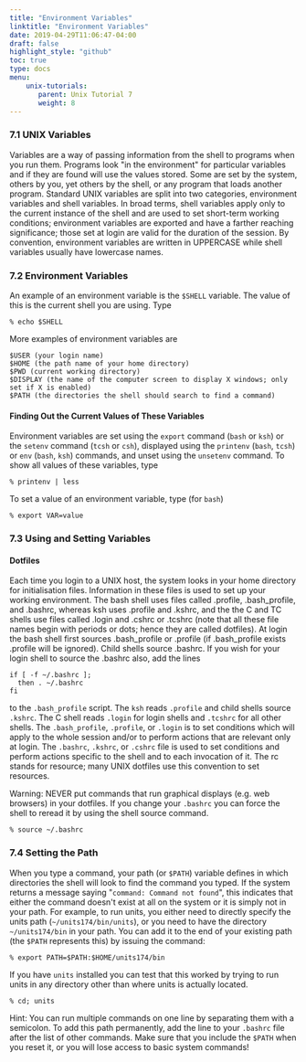 ```yaml
---
title: "Environment Variables"
linktitle: "Environment Variables"
date: 2019-04-29T11:06:47-04:00
draft: false
highlight_style: "github"
toc: true
type: docs
menu:
    unix-tutorials:
       parent: Unix Tutorial 7
       weight: 8
---
```


### 7.1 UNIX Variables
Variables are a way of passing information from the shell to programs when you run them. Programs look "in the environment" for particular variables and if they are found will use the values stored. Some are set by the system, others by you, yet others by the shell, or any program that loads another program. Standard UNIX variables are split into two categories, environment variables and shell variables. In broad terms, shell variables apply only to the current instance of the shell and are used to set short-term working conditions; environment variables are exported and have a farther reaching significance; those set at login are valid for the duration of the session. By convention, environment variables are written in UPPERCASE while shell variables usually have lowercase names.

### 7.2 Environment Variables
An example of an environment variable is the `$SHELL` variable. The value of this is the current shell you are using. Type

```
% echo $SHELL
```

More examples of environment variables are

```
$USER (your login name)
$HOME (the path name of your home directory)
$PWD (current working directory)
$DISPLAY (the name of the computer screen to display X windows; only set if X is enabled)
$PATH (the directories the shell should search to find a command)
```

#### Finding Out the Current Values of These Variables

Environment variables are set using the `export` command (`bash` or `ksh`) or the `setenv` command (`tcsh` or `csh`), displayed using the `printenv` (`bash`, `tcsh`) or `env` (`bash`, `ksh`) commands, and unset using the `unsetenv` command. To show all values of these variables, type

```
% printenv | less
```

To set a value of an environment variable, type (for `bash`)

```
% export VAR=value
```

### 7.3 Using and Setting Variables
#### Dotfiles
Each time you login to a UNIX host, the system looks in your home directory for initialisation files. Information in these files is used to set up your working environment. The bash shell uses files called .profile, .bash_profile, and .bashrc, whereas ksh uses .profile and .kshrc, and the the C and TC shells use files called .login and .cshrc or .tcshrc (note that all these file names begin with periods or dots; hence they are called dotfiles). At login the bash shell first sources .bash_profile or .profile (if .bash_profile exists .profile will be ignored). Child shells source .bashrc.  If you wish for your login shell to source the .bashrc also, add the lines

```
if [ -f ~/.bashrc ];
  then . ~/.bashrc
fi
```

to the `.bash_profile` script. The `ksh` reads `.profile` and child shells source `.kshrc`. The C shell reads `.login` for login shells and `.tcshrc` for all other shells. The `.bash_profile`, `.profile`, or `.login` is to set conditions which will apply to the whole session and/or to perform actions that are relevant only at login.  The `.bashrc`, `.kshrc`, or `.cshrc` file is used to set conditions and perform actions specific to the shell and to each invocation of it. The rc stands for resource; many UNIX dotfiles use this convention to set resources.

Warning: NEVER put commands that run graphical displays (e.g. web browsers) in your dotfiles. If you change your `.bashrc` you can force the shell to reread it by using the shell source command.

```
% source ~/.bashrc
```

### 7.4 Setting the Path
When you type a command, your path (or `$PATH`) variable defines in which directories the shell will look to find the command you typed. If the system returns a message saying "`command: Command not found`", this indicates that either the command doesn't exist at all on the system or it is simply not in your path. For example, to run units, you either need to directly specify the units path (`~/units174/bin/units`), or you need to have the directory `~/units174/bin` in your path. You can add it to the end of your existing path (the `$PATH` represents this) by issuing the command:
```
% export PATH=$PATH:$HOME/units174/bin
```

If you have `units` installed you can test that this worked by trying to run units in any directory other than where units is actually located.

```
% cd; units
```

Hint: You can run multiple commands on one line by separating them with a semicolon. To add this path permanently, add the line to your `.bashrc` file after the list of other commands. Make sure that you include the `$PATH` when you reset it, or you will lose access to basic system commands!
